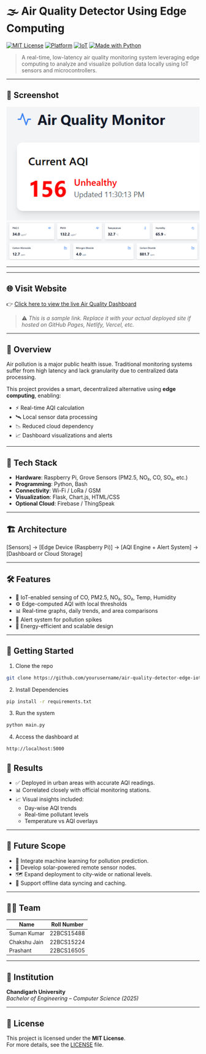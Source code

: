 
# 🌫️ Air Quality Detector Using Edge Computing

[![MIT License](https://img.shields.io/badge/license-MIT-green.svg)](LICENSE)
[![Platform](https://img.shields.io/badge/platform-RaspberryPi-orange.svg)](#)
[![IoT](https://img.shields.io/badge/IoT-enabled-blue.svg)](#)
[![Made with Python](https://img.shields.io/badge/Made%20with-Python-blue.svg)](#)

> A real-time, low-latency air quality monitoring system leveraging edge computing to analyze and visualize pollution data locally using IoT sensors and microcontrollers.

---

## 📸 Screenshot

<img src="photo1.png" alt="Dashboard View" width="700"/>
<img src="photo2.png" alt="Dashboard View" width="700"/>

---

---

## 🌐 Visit Website

👉 [Click here to view the live Air Quality Dashboard](https://jazzy-pithivier-dc198f.netlify.app/)

> ⚠️ *This is a sample link. Replace it with your actual deployed site if hosted on GitHub Pages, Netlify, Vercel, etc.*

---


## 📌 Overview

Air pollution is a major public health issue. Traditional monitoring systems suffer from high latency and lack granularity due to centralized data processing.

This project provides a smart, decentralized alternative using **edge computing**, enabling:
- ⚡ Real-time AQI calculation
- 🛰️ Local sensor data processing
- 📉 Reduced cloud dependency
- 📈 Dashboard visualizations and alerts

---

## 🧰 Tech Stack

- **Hardware**: Raspberry Pi, Grove Sensors (PM2.5, NO₂, CO, SO₂, etc.)
- **Programming**: Python, Bash
- **Connectivity**: Wi-Fi / LoRa / GSM
- **Visualization**: Flask, Chart.js, HTML/CSS
- **Optional Cloud**: Firebase / ThingSpeak

---

## 🏗️ Architecture
[Sensors] → [Edge Device (Raspberry Pi)] → [AQI Engine + Alert System] → [Dashboard or Cloud Storage]


---

## 🛠️ Features

- 📡 IoT-enabled sensing of CO, PM2.5, NO₂, SO₂, Temp, Humidity
- ⚙️ Edge-computed AQI with local thresholds
- 📊 Real-time graphs, daily trends, and area comparisons
- 🔔 Alert system for pollution spikes
- 🔋 Energy-efficient and scalable design

---

## 🚀 Getting Started

1. Clone the repo  
```bash
git clone https://github.com/yourusername/air-quality-detector-edge-iot.git
```
2. Install Dependencies
```bash
pip install -r requirements.txt
```
3. Run the system
```bash
python main.py
```
4. Access the dashboard at
```bash
http://localhost:5000
```
## 🧪 Results

- ✅ Deployed in urban areas with accurate AQI readings.
- 📊 Correlated closely with official monitoring stations.
- 📈 Visual insights included:
  - Day-wise AQI trends
  - Real-time pollutant levels
  - Temperature vs AQI overlays

---

## 🔭 Future Scope

- 🤖 Integrate machine learning for pollution prediction.
- 🔋 Develop solar-powered remote sensor nodes.
- 🗺️ Expand deployment to city-wide or national levels.
- 🔌 Support offline data syncing and caching.

---

## 👨‍💻 Team

| Name          | Roll Number  |
|---------------|--------------|
| Suman Kumar   | 22BCS15488   |
| Chakshu Jain  | 22BCS15224   |
| Prashant      | 22BCS16505   |

---
## 🏫 Institution

**Chandigarh University**  
*Bachelor of Engineering – Computer Science (2025)*

---

## 📜 License

This project is licensed under the **MIT License**.  
For more details, see the [LICENSE](LICENSE) file.

